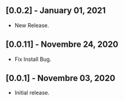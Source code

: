 ## [0.0.2] - January 01, 2021

* New Release.

## [0.0.11] - Novembre 24, 2020

* Fix Install Bug.

## [0.0.1] - Novembre 03, 2020

* Initial release.
